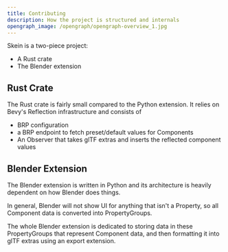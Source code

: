 ```yaml
---
title: Contributing
description: How the project is structured and internals
opengraph_image: /opengraph/opengraph-overview_1.jpg
---
```


Skein is a two-piece project:

- A Rust crate
- The Blender extension

## Rust Crate

The Rust crate is fairly small compared to the Python extension.
It relies on Bevy's Reflection infrastructure and consists of

- BRP configuration
- a BRP endpoint to fetch preset/default values for Components
- An Observer that takes glTF extras and inserts the reflected component values

## Blender Extension

The Blender extension is written in Python and its architecture is heavily dependent on how Blender does things.

In general, Blender will not show UI for anything that isn't a Property, so all Component data is converted into PropertyGroups.

The whole Blender extension is dedicated to storing data in these PropertyGroups that represent Component data, and then formatting it into glTF extras using an export extension.
